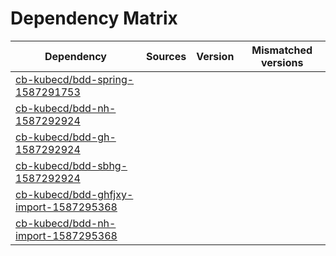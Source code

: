 # Dependency Matrix

Dependency | Sources | Version | Mismatched versions
---------- | ------- | ------- | -------------------
[cb-kubecd/bdd-spring-1587291753](https://github.com/cb-kubecd/bdd-spring-1587291753.git) |  | []() | 
[cb-kubecd/bdd-nh-1587292924](https://github.com/cb-kubecd/bdd-nh-1587292924.git) |  | []() | 
[cb-kubecd/bdd-gh-1587292924](https://github.com/cb-kubecd/bdd-gh-1587292924.git) |  | []() | 
[cb-kubecd/bdd-sbhg-1587292924](https://github.com/cb-kubecd/bdd-sbhg-1587292924.git) |  | []() | 
[cb-kubecd/bdd-ghfjxy-import-1587295368](https://github.com/cb-kubecd/bdd-ghfjxy-import-1587295368.git) |  | []() | 
[cb-kubecd/bdd-nh-import-1587295368](https://github.com/cb-kubecd/bdd-nh-import-1587295368.git) |  | []() | 
